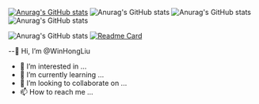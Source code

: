[![Anurag's GitHub stats](https://github-readme-stats.vercel.app/api?username=WinHongLiu)](https://github.com/WinHongLiu)
![Anurag's GitHub stats](https://github-readme-stats.vercel.app/api?username=WinHongLiu&show_icons=true&theme=radical)
![Anurag's GitHub stats](https://github-readme-stats.vercel.app/api?username=WinHongLiu&count_private=true&theme=radical)
![Anurag's GitHub stats](https://github-readme-stats.vercel.app/api?username=WinHongLiu&show_icons=true&theme=radical)


![Anurag's GitHub stats](https://github-readme-stats.vercel.app/api?username=WinHongLiu&hide=contribs,prs&theme=radical)
[![Readme Card](https://github-readme-stats.vercel.app/api/pin/?username=WinHongLiu&repo=Thunderobot-ME)](https://github.com/WinHongLiu/Thunderobot-ME)

--👋 Hi, I’m @WinHongLiu
- 👀 I’m interested in ...
- 🌱 I’m currently learning ...
- 💞️ I’m looking to collaborate on ...
- 📫 How to reach me ...

<!---
WinHongLiu/WinHongLiu is a ✨ special ✨ repository because its `README.md` (this file) appears on your GitHub profile.
You can click the Preview link to take a look at your changes.
--->
